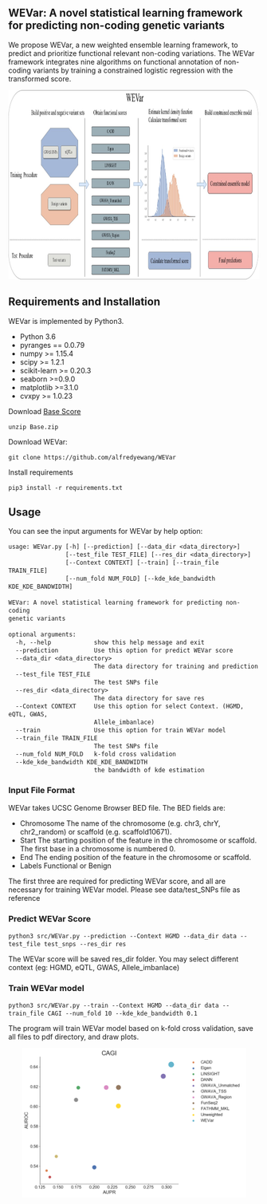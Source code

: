 ## WEVar: A novel statistical learning framework for predicting non-coding genetic variants

We propose WEVar, a new weighted ensemble learning framework, to predict and prioritize functional relevant non-coding variations. The WEVar framework integrates nine algorithms on functional annotation of non-coding variants by training a constrained logistic regression with the transformed score.
<center>

<div align=center><img width="1200" height="380" src="https://raw.githubusercontent.com/alfredyewang/WEVar/master/doc/WEVAR.jpg"/></div>
</center>  



## Requirements and Installation

WEVar is implemented by Python3.

- Python 3.6
- pyranges == 0.0.79
- numpy >= 1.15.4
- scipy >= 1.2.1
- scikit-learn >= 0.20.3
- seaborn >=0.9.0
- matplotlib >=3.1.0
- cvxpy >= 1.0.23

Download [Base Score](https://indiana-my.sharepoint.com/personal/yw146_iu_edu/_layouts/15/onedrive.aspx?id=%2Fpersonal%2Fyw146%5Fiu%5Fedu%2FDocuments%2FBase%2Ezip&parent=%2Fpersonal%2Fyw146%5Fiu%5Fedu%2FDocuments&originalPath=aHR0cHM6Ly9pbmRpYW5hLW15LnNoYXJlcG9pbnQuY29tLzp1Oi9nL3BlcnNvbmFsL3l3MTQ2X2l1X2VkdS9FVlZ3N3FFckNXSkZsMVhHTkVTSnN4Z0JtU0dqV0JWN1ZESXV1czZsNWZJdmZRP3J0aW1lPWgzVHg5VFFTMkVn)

```
unzip Base.zip
```


Download WEVar:
```
git clone https://github.com/alfredyewang/WEVar
```
Install requirements
```
pip3 install -r requirements.txt
```
## Usage
You can see the input arguments for WEVar by help option:

```
usage: WEVar.py [-h] [--prediction] [--data_dir <data_directory>]
                [--test_file TEST_FILE] [--res_dir <data_directory>]
                [--Context CONTEXT] [--train] [--train_file TRAIN_FILE]
                [--num_fold NUM_FOLD] [--kde_kde_bandwidth KDE_KDE_BANDWIDTH]

WEVar: A novel statistical learning framework for predicting non-coding
genetic variants

optional arguments:
  -h, --help            show this help message and exit
  --prediction          Use this option for predict WEVar score
  --data_dir <data_directory>
                        The data directory for training and prediction
  --test_file TEST_FILE
                        The test SNPs file
  --res_dir <data_directory>
                        The data directory for save res
  --Context CONTEXT     Use this option for select Context. (HGMD, eQTL, GWAS,
                        Allele_imbanlace)
  --train               Use this option for train WEVar model
  --train_file TRAIN_FILE
                        The test SNPs file
  --num_fold NUM_FOLD   k-fold cross validation
  --kde_kde_bandwidth KDE_KDE_BANDWIDTH
                        the bandwidth of kde estimation

```

### Input File Format
WEVar takes UCSC Genome Browser BED file. The BED fields are:

- Chromosome  The name of the chromosome (e.g. chr3, chrY, chr2_random) or scaffold (e.g. scaffold10671).
- Start The starting position of the feature in the chromosome or scaffold. The first base in a chromosome is numbered 0.
- End The ending position of the feature in the chromosome or scaffold.
- Labels Functional or Benign

The first three are required for predicting WEVar score, and all are necessary for training WEVar model. Please see data/test_SNPs file as reference

### Predict WEVar Score

```
python3 src/WEVar.py --prediction --Context HGMD --data_dir data --test_file test_snps --res_dir res

```
The WEVar score will be saved res_dir folder. You may select different context (eg: HGMD, eQTL, GWAS, Allele_imbanlace)

### Train WEVar model

```
python3 src/WEVar.py --train --Context HGMD --data_dir data --train_file CAGI --num_fold 10 --kde_kde_bandwidth 0.1

```
The program will train WEVar model based on k-fold cross validation, save all files to pdf directory, and draw plots.

<center>
<div align=center><img width="450" height="300" src="https://raw.githubusercontent.com/alfredyewang/WEVar/master/doc/CAGI.png"/></div>
</center>  
